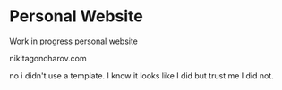 # Personal Website
Work in progress personal website

nikitagoncharov.com

no i didn't use a template. I know it looks like I did but trust me I did not. 
